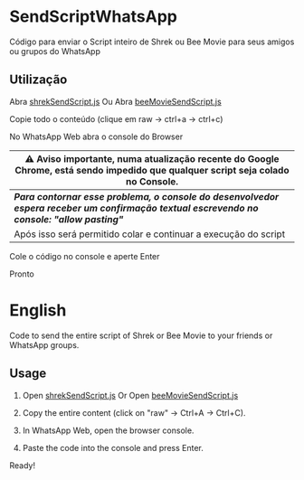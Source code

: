 # SendScriptWhatsApp

Código para enviar o Script inteiro de Shrek ou Bee Movie para seus amigos ou grupos do WhatsApp

## Utilização

Abra [shrekSendScript.js](https://github.com/Matt-Fontes/SendScriptWhatsApp/blob/main/shrekSendScript.js)
Ou
Abra [beeMovieSendScript.js](https://github.com/Matt-Fontes/SendScriptWhatsApp/blob/main/beeMovieSendScript.js)

Copie todo o conteúdo (clique em raw -> ctrl+a -> ctrl+c)

No WhatsApp Web abra o console do Browser

|  ⚠️ Aviso importante, numa atualização recente do Google Chrome, está sendo impedido que qualquer script seja colado no Console.|
|--|
|  ***Para contornar esse problema, o console do desenvolvedor espera receber um confirmação textual escrevendo no console: "allow pasting"***| 
|Após isso será permitido colar e continuar a execução do script|


Cole o código no console e aperte Enter

Pronto

# English

Code to send the entire script of Shrek or Bee Movie to your friends or WhatsApp groups.

## Usage

1. Open [shrekSendScript.js](https://github.com/Matt-Fontes/SendScriptWhatsApp/blob/main/shrekSendScript.js)
   Or
   Open [beeMovieSendScript.js](https://github.com/Matt-Fontes/SendScriptWhatsApp/blob/main/beeMovieSendScript.js)

2. Copy the entire content (click on "raw" -> Ctrl+A -> Ctrl+C).

3. In WhatsApp Web, open the browser console.

4. Paste the code into the console and press Enter.

Ready!
